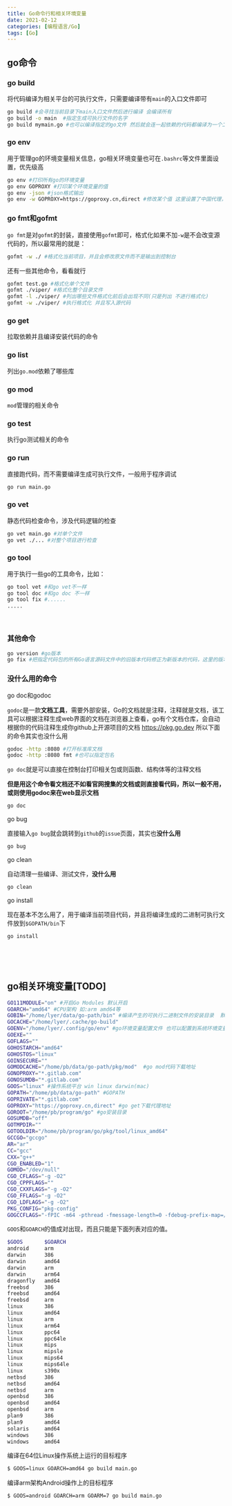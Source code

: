 ```yaml
---
title: Go命令行和相关环境变量
date: 2021-02-12
categories: [编程语言/Go]
tags: [Go]
---
```


## go命令

### go build

将代码编译为相关平台的可执行文件，只需要编译带有`main`的入口文件即可

```bash
go build #会寻找当前目录下main入口文件然后进行编译 会编译所有
go build -o main  #指定生成可执行文件的名字
go build mymain.go #也可以编译指定的go文件 然后就会连一起依赖的代码都编译为一个二进制
```

### go env

用于管理go的环境变量相关信息，go相关环境变量也可在`.bashrc`等文件里面设置，优先级高

```bash
go env #打印所有go的环境变量
go env GOPROXY #打印某个环境变量的值
go env -json #json格式输出
go env -w GOPROXY=https://goproxy.cn,direct #修改某个值 这里设置了中国代理，direct表示如果代理没有则直接走go官网，可以设置多个代理网站，用逗号分割
```

### go fmt和gofmt

`go fmt`是对`gofmt`的封装，直接使用`gofmt`即可，格式化如果不加`-w`是不会改变源代码的，所以最常用的就是：

```bash
gofmt -w ./ #格式化当前项目，并且会修改原文件而不是输出到控制台
```

还有一些其他命令，看看就行

```bash
gofmt test.go #格式化单个文件
gofmt ./viper/ #格式化整个目录文件
gofmt -l ./viper/ #列出哪些文件格式化前后会出现不同(只是列出 不进行格式化)
gofmt -w ./viper/ #执行格式化 并且写入源代码
```

### go get

拉取依赖并且编译安装代码的命令

### go list

列出`go.mod`依赖了哪些库

### go mod

`mod`管理的相关命令

### go test

执行go测试相关的命令

### go run

直接跑代码，而不需要编译生成可执行文件，一般用于程序调试

```bash
go run main.go
```

### go vet

静态代码检查命令，涉及代码逻辑的检查

```bash
go vet main.go #对单个文件
go vet ./... #对整个项目进行检查
```

### go tool

用于执行一些go的工具命令，比如：

```bash
go tool vet #和go vet不一样
go tool doc #和go doc 不一样
go tool fix #......
.....
```

​    

### 其他命令

```bash
go version #go版本
go fix #把指定代码包的所有Go语言源码文件中的旧版本代码修正为新版本的代码，这里的版本是指Go语言本身的版本
```

### 没什么用的命令

go doc和godoc

`godoc`是一款**文档工具**，需要外部安装，Go的文档就是注释，注释就是文档，该工具可以根据注释生成web界面的文档在浏览器上查看，go有个文档仓库，会自动根据你的代码注释生成你github上开源项目的文档 https://pkg.go.dev  所以下面的命令其实也没什么用

```bash
godoc -http :8080 #打开标准库文档
godoc -http :8080 fmt #也可以指定包名
```

`go doc`就是可以直接在控制台打印相关包或则函数、结构体等的注释文档

**但是用这个命令看文档还不如看官网搜集的文档或则直接看代码，所以一般不用，或则使用godoc来在web显示文档**

```bash
go doc
```

go bug

直接输入`go bug`就会跳转到`github`的`issue`页面，其实也**没什么用**

```bash
go bug
```

go clean

自动清理一些编译、测试文件，**没什么用**

```bash
go clean
```

go install

现在基本不怎么用了，用于编译当前项目代码，并且将编译生成的二进制可执行文件放到`$GOPATH/bin`下

```bash
go install
```

​    

​    

## go相关环境变量[TODO]

```bash
GO111MODULE="on" #开启Go Modules 默认开启
GOARCH="amd64" #CPU架构 如:arm amd64等
GOBIN="/home/lyer/data/go-path/bin" #编译产生的可执行二进制文件的安装目录  默认$GOPATH/bin
GOCACHE="/home/lyer/.cache/go-build" 
GOENV="/home/lyer/.config/go/env" #go环境变量配置文件 也可以配置到系统环境变量上
GOEXE=""
GOFLAGS=""
GOHOSTARCH="amd64"
GOHOSTOS="linux" 
GOINSECURE=""
GOMODCACHE="/home/pb/data/go-path/pkg/mod"  #go mod代码下载地址
GONOPROXY="*.gitlab.com"
GONOSUMDB="*.gitlab.com"
GOOS="linux" #操作系统平台 win linux darwin(mac)
GOPATH="/home/pb/data/go-path" #GOPATH
GOPRIVATE="*.gitlab.com"
GOPROXY="https://goproxy.cn,direct" #go get下载代理地址
GOROOT="/home/pb/program/go" #go安装目录
GOSUMDB="off"
GOTMPDIR=""
GOTOOLDIR="/home/pb/program/go/pkg/tool/linux_amd64"
GCCGO="gccgo"
AR="ar"
CC="gcc"
CXX="g++"
CGO_ENABLED="1"
GOMOD="/dev/null"
CGO_CFLAGS="-g -O2"
CGO_CPPFLAGS=""
CGO_CXXFLAGS="-g -O2"
CGO_FFLAGS="-g -O2"
CGO_LDFLAGS="-g -O2"
PKG_CONFIG="pkg-config"
GOGCCFLAGS="-fPIC -m64 -pthread -fmessage-length=0 -fdebug-prefix-map=/tmp/go-build029755246=/tmp/go-build -gno-record-gcc-switches"
```

`GOOS`和`GOARCH`的值成对出现，而且只能是下面列表对应的值。

```bash
$GOOS	    $GOARCH
android	    arm
darwin	    386
darwin	    amd64
darwin	    arm
darwin	    arm64
dragonfly   amd64
freebsd	    386
freebsd	    amd64
freebsd	    arm
linux	    386
linux	    amd64
linux	    arm
linux	    arm64
linux	    ppc64
linux	    ppc64le
linux	    mips
linux	    mipsle
linux	    mips64
linux	    mips64le
linux	    s390x
netbsd	    386
netbsd	    amd64
netbsd	    arm
openbsd	    386
openbsd	    amd64
openbsd	    arm
plan9	    386
plan9	    amd64
solaris	    amd64
windows	    386
windows	    amd64
```

编译在64位Linux操作系统上运行的目标程序

```bash
$ GOOS=linux GOARCH=amd64 go build main.go
```

编译arm架构Android操作上的目标程序

```bash
$ GOOS=android GOARCH=arm GOARM=7 go build main.go
```